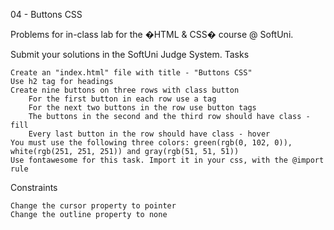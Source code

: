04 - Buttons CSS

Problems for in-class lab for the �HTML & CSS� course @ SoftUni.

Submit your solutions in the SoftUni Judge System.
Tasks

    Create an "index.html" file with title - "Buttons CSS"
    Use h2 tag for headings
    Create nine buttons on three rows with class button
        For the first button in each row use a tag
        For the next two buttons in the row use button tags
        The buttons in the second and the third row should have class - fill
        Every last button in the row should have class - hover
    You must use the following three colors: green(rgb(0, 102, 0)), white(rgb(251, 251, 251)) and gray(rgb(51, 51, 51))
    Use fontawesome for this task. Import it in your css, with the @import rule

Constraints

    Change the cursor property to pointer
    Change the outline property to none
